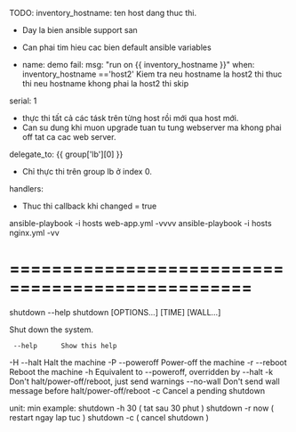 TODO:
  inventory_hostname: ten host dang thuc thi.
  - Day la bien ansible support san
  - Can phai tim hieu cac bien default ansible variables

- name: demo
  fail:
    msg: "run on {{ inventory_hostname }}"
  when: inventory_hostname =='host2'
Kiem tra neu hostname la host2 thi thuc thi
neu hostname khong phai la host2 thi skip

serial: 1
  - thực thi tất cả các tásk trên từng host rồi mới qua host mới.
  - Can su dung khi muon upgrade tuan tu tung webserver ma khong phai off tat ca cac web server.

delegate_to:  {{ group['lb'][0] }}
  - Chỉ thực thi trên group lb ở index 0.

handlers:
  - Thuc thi callback khi changed = true

ansible-playbook -i hosts web-app.yml -vvvv
ansible-playbook -i hosts nginx.yml -vv

=================================================
=================================================
shutdown --help
shutdown [OPTIONS...] [TIME] [WALL...]

Shut down the system.

     --help      Show this help
  -H --halt      Halt the machine
  -P --poweroff  Power-off the machine
  -r --reboot    Reboot the machine
  -h             Equivalent to --poweroff, overridden by --halt
  -k             Don't halt/power-off/reboot, just send warnings
     --no-wall   Don't send wall message before halt/power-off/reboot
  -c             Cancel a pending shutdown

unit: min
example:
shutdown -h 30    ( tat sau 30 phut )
shutdown -r now  ( restart ngay lap tuc )
shutdown -c         ( cancel shutdown )
